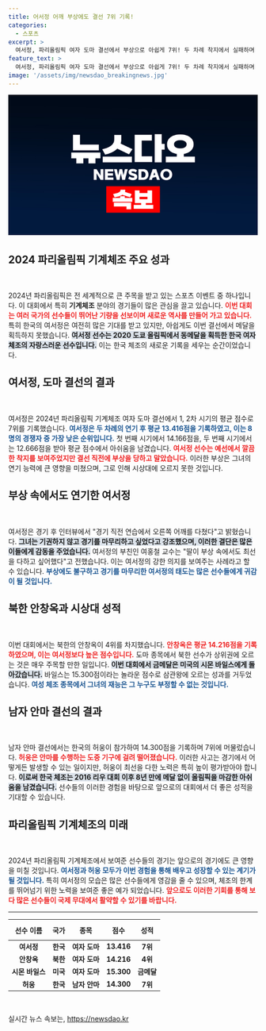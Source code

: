 ```yaml
---
title: 어서정 어깨 부상에도 결선 7위 기록!
categories:
  - 스포츠
excerpt: >
  여서정, 파리올림픽 여자 도마 결선에서 부상으로 아쉽게 7위! 두 차례 착지에서 실패하며 2회 연속 메달 도전이 무산됐다. 시몬 바일스, 압도적 실력으로 금메달 차지!
feature_text: >
  여서정, 파리올림픽 여자 도마 결선에서 부상으로 아쉽게 7위! 두 차례 착지에서 실패하며 2회 연속 메달 도전이 무산됐다. 시몬 바일스, 압도적 실력으로 금메달 차지!
image: '/assets/img/newsdao_breakingnews.jpg'
---
```


<p><img src="/assets/img/newsdao_breakingnews.jpg" alt="flaretime 속보" /></p>

<h2 data-ke-size="size26">2024 파리올림픽 기계체조 주요 성과</h2>

<p data-ke-size="size16">&nbsp;</p>

<p>2024년 파리올림픽은 전 세계적으로 큰 주목을 받고 있는 스포츠 이벤트 중 하나입니다. 이 대회에서 특히 <strong>기계체조</strong> 분야의 경기들이 많은 관심을 끌고 있습니다. <b><span style="color: #ee2323;">이번 대회는 여러 국가의 선수들이 뛰어난 기량을 선보이며 새로운 역사를 만들어 가고 있습니다.</span></b> 특히 한국의 여서정은 여전히 많은 기대를 받고 있지만, 아쉽게도 이번 결선에서 메달을 획득하지 못했습니다. <b><span style="background-color: #21538527;">여서정 선수는 2020 도쿄 올림픽에서 동메달을 획득한 한국 여자 체조의 자랑스러운 선수입니다.</span></b> 이는 한국 체조의 새로운 기록을 세우는 순간이었습니다.</p>

<h2 data-ke-size="size26">여서정, 도마 결선의 결과</h2>

<p data-ke-size="size16">&nbsp;</p>

<p>여서정은 2024년 파리올림픽 기계체조 여자 도마 결선에서 1, 2차 시기의 평균 점수로 7위를 기록했습니다. <b><span style="color: #1a5490;">여서정은 두 차례의 연기 후 평균 13.416점을 기록하였고, 이는 8명의 경쟁자 중 가장 낮은 순위입니다.</span></b> 첫 번째 시기에서 14.166점을, 두 번째 시기에서는 12.666점을 받아 평균 점수에서 아쉬움을 남겼습니다. <b><span style="color: #ee2323;">여서정 선수는 예선에서 깔끔한 착지를 보여주었지만 결선 직전에 부상을 당하고 말았습니다.</span></b> 이러한 부상은 그녀의 연기 능력에 큰 영향을 미쳤으며, 그로 인해 시상대에 오르지 못한 것입니다. </p>

<h2 data-ke-size="size26">부상 속에서도 연기한 여서정</h2>

<p data-ke-size="size16">&nbsp;</p>

<p>여서정은 경기 후 인터뷰에서 "경기 직전 연습에서 오른쪽 어깨를 다쳤다"고 밝혔습니다. <b><span style="background-color: #21538527;">그녀는 기권하지 않고 경기를 마무리하고 싶었다고 강조했으며, 이러한 결단은 많은 이들에게 감동을 주었습니다.</span></b> 여서정의 부친인 여홍철 교수는 "딸이 부상 속에서도 최선을 다하고 싶어했다"고 전했습니다. 이는 여서정의 강한 의지를 보여주는 사례라고 할 수 있습니다. <b><span style="color: #1a5490;">부상에도 불구하고 경기를 마무리한 여서정의 태도는 많은 선수들에게 귀감이 될 것입니다.</span></b></p>

<h2 data-ke-size="size26">북한 안창옥과 시상대 성적</h2>

<p data-ke-size="size16">&nbsp;</p>

<p>이번 대회에서는 북한의 안창옥이 4위를 차지했습니다. <b><span style="color: #ee2323;">안창옥은 평균 14.216점을 기록하였으며, 이는 여서정보다 높은 점수입니다.</span></b> 도마 종목에서 북한 선수가 상위권에 오르는 것은 매우 주목할 만한 일입니다. <b><span style="background-color: #21538527;">이번 대회에서 금메달은 미국의 시몬 바일스에게 돌아갔습니다.</span></b> 바일스는 15.300점이라는 놀라운 점수로 삼관왕에 오르는 성과를 거두었습니다. <b><span style="color: #1a5490;">여성 체조 종목에서 그녀의 재능은 그 누구도 부정할 수 없는 것입니다.</span></b></p>

<h2 data-ke-size="size26">남자 안마 결선의 결과</h2>

<p data-ke-size="size16">&nbsp;</p>

<p>남자 안마 결선에서는 한국의 허웅이 참가하여 14.300점을 기록하며 7위에 머물렀습니다. <b><span style="color: #ee2323;">허웅은 안마를 수행하는 도중 기구에 걸려 떨어졌습니다.</span></b> 이러한 사고는 경기에서 어떻게든 발생할 수 있는 일이지만, 허웅이 최선을 다한 노력은 특히 높이 평가받아야 합니다. <b><span style="background-color: #21538527;">이로써 한국 체조는 2016 리우 대회 이후 8년 만에 메달 없이 올림픽을 마감한 아쉬움을 남겼습니다.</span></b> 선수들의 이러한 경험을 바탕으로 앞으로의 대회에서 더 좋은 성적을 기대할 수 있습니다.</p>

<h2 data-ke-size="size26">파리올림픽 기계체조의 미래</h2>

<p data-ke-size="size16">&nbsp;</p>

<p>2024년 파리올림픽 기계체조에서 보여준 선수들의 경기는 앞으로의 경기에도 큰 영향을 미칠 것입니다. <b><span style="color: #1a5490;">여서정과 허웅 모두가 이번 경험을 통해 배우고 성장할 수 있는 계기가 될 것입니다.</span></b> 특히 여서정의 모습은 많은 선수들에게 영감을 줄 수 있으며, 체조의 한계를 뛰어넘기 위한 노력을 보여준 좋은 예가 되었습니다. <b><span style="color: #ee2323;">앞으로도 이러한 기회를 통해 보다 많은 선수들이 국제 무대에서 활약할 수 있기를 바랍니다.</span></b></p>

<hr>

<table style="width: 100%; border-collapse: collapse;">
 <thead>
  <tr>
   <th style="text-align: center; height: 34px;">선수 이름</th>
   <th style="text-align: center; height: 34px;">국가</th>
   <th style="text-align: center; height: 34px;">종목</th>
   <th style="text-align: center; height: 34px;">점수</th>
   <th style="text-align: center; height: 34px;">성적</th>
  </tr>
 </thead>
 <tbody>
  <tr>
   <td style="text-align: center; height: 17px;"><b>여서정</b></td>
   <td style="text-align: center; height: 17px;"><b>한국</b></td>
   <td style="text-align: center; height: 17px;"><b>여자 도마</b></td>
   <td style="text-align: center; height: 17px;"><b>13.416</b></td>
   <td style="text-align: center; height: 17px;"><b>7위</b></td>
  </tr>
  <tr>
   <td style="text-align: center; height: 17px;"><b>안창옥</b></td>
   <td style="text-align: center; height: 17px;"><b>북한</b></td>
   <td style="text-align: center; height: 17px;"><b>여자 도마</b></td>
   <td style="text-align: center; height: 17px;"><b>14.216</b></td>
   <td style="text-align: center; height: 17px;"><b>4위</b></td>
  </tr>
  <tr>
   <td style="text-align: center; height: 17px;"><b>시몬 바일스</b></td>
   <td style="text-align: center; height: 17px;"><b>미국</b></td>
   <td style="text-align: center; height: 17px;"><b>여자 도마</b></td>
   <td style="text-align: center; height: 17px;"><b>15.300</b></td>
   <td style="text-align: center; height: 17px;"><b>금메달</b></td>
  </tr>
  <tr>
   <td style="text-align: center; height: 17px;"><b>허웅</b></td>
   <td style="text-align: center; height: 17px;"><b>한국</b></td>
   <td style="text-align: center; height: 17px;"><b>남자 안마</b></td>
   <td style="text-align: center; height: 17px;"><b>14.300</b></td>
   <td style="text-align: center; height: 17px;"><b>7위</b></td>
  </tr>
 </tbody>
</table>

<p data-ke-size="size16">&nbsp;</p>
실시간 뉴스 속보는, <a href="https://newsdao.kr" rel="dofollow">https://newsdao.kr</a>


